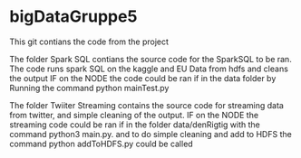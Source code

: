 # bigDataGruppe5
This git contians the code from the project

The folder Spark SQL contians the source code for the SparkSQL to be ran. The code runs spark SQL on the kaggle and EU Data from hdfs and cleans the output
IF on the NODE the code could be ran if in the data folder by Running the command python mainTest.py


The folder Twiiter Streaming contains the source code for streaming data from twitter, and simple cleaning of the output.
IF on the NODE the streaming code could be ran if in the folder data/denRigtig with the command python3 main.py. and to do simple cleaning and add to HDFS the command python addToHDFS.py could be called
